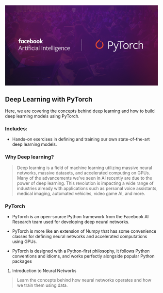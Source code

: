 ![png](images/udacitypytorch.png)


## Deep Learning with PyTorch

Here, we are covering the concepts behind deep learning and how to build deep learning models using PyTorch. 


### Includes:

- Hands-on exercises in defining and training our own state-of-the-art deep learning models.


### Why Deep learning?

> Deep learning is a field of machine learning utilizing massive neural networks, massive datasets, and accelerated computing on GPUs. Many of the advancements we've seen in AI recently are due to the power of deep learning. This revolution is impacting a wide range of industries already with applications such as personal voice assistants, medical imaging, automated vehicles, video game AI, and more.


### PyTorch

- PyTorch is an open-source Python framework from the Facebook AI Research team used for developing deep neural networks. 

- PyTorch is more like an extension of Numpy that has some convenience classes for defining neural networks and accelerated computations using GPUs. 

- PyTorch is designed with a Python-first philosophy, it follows Python conventions and idioms, and works perfectly alongside popular Python packages



1. Introduction to Neural Networks

> Learn the concepts behind how neural networks operates and how we train them using data.

